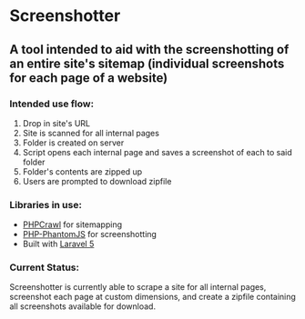 # Screenshotter

## A tool intended to aid with the screenshotting of an entire site's sitemap (individual screenshots for each page of a website)

### Intended use flow:
1. Drop in site's URL
2. Site is scanned for all internal pages
3. Folder is created on server
4. Script opens each internal page and saves a screenshot of each to said folder
5. Folder's contents are zipped up
6. Users are prompted to download zipfile

### Libraries in use:
* [PHPCrawl](http://phpcrawl.cuab.de/) for sitemapping
* [PHP-PhantomJS](http://jonnnnyw.github.io/php-phantomjs/4.0/) for screenshotting
* Built with [Laravel 5](https://laravel.com/)

### Current Status:
Screenshotter is currently able to scrape a site for all internal pages, screenshot each page at custom dimensions, and create a zipfile containing all screenshots available for download.
